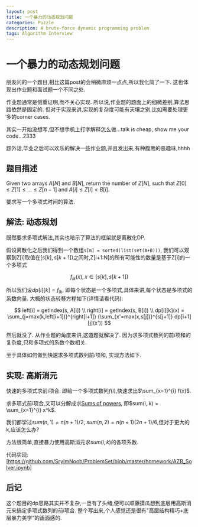 ```yaml
---
layout: post
title: 一个暴力的动态规划问题
categories: Puzzle
description: A brute-force dynamic programming problem
tags: Algorithm Interview
---
```


# 一个暴力的动态规划问题

朋友问的一个题目,相比这篇post的会稍微麻烦一点点,所以我化简了一下. 这也体现出作业题和面试题一个不同之处.

作业题通常是侧重证明,而不关心实现. 所以说,作业题的题面上的细微差别,算法思路依然是固定的. 但对于实现来讲,实现的复杂度可能有天壤之别,比如需要处理更多的corner cases.

其实一开始没想写,但不想手机上打字解释怎么做...talk is cheap, show me your code...2333

题外话,毕业之后可以欢乐的解决一些作业题,并且发出来,有种腹黑的恶趣味,hhhh

## 题目描述

Given two arrays $A[N]$ and $B[N]$, return the number of $Z[N]$, such that $Z[0] \le Z[1] \le \dots \le Z[n-1]$ and $A[i] \le Z[i] < B[i]$.

要求写一个多项式时间的算法.

## 解法: 动态规划

既然要求多项式解法,其实也暗示了算法的框架就是离散化DP.

假设离散化之后我们得到一个数组`s[m] = sorted(list(set(A+B)))`, 我们可以观察到Z[i]取值在$[s[k],s[k+1])$之间时,Z[i+1:N]的所有可能性的数量是基于Z[i]的一个多项式

$$
f_{ik}(x), x \in [s[k], s[k+1])
$$

所以我们设$dp[i][k] = f_{ik}$, 即每个状态是一个多项式,具体来讲,每个状态是多项式的系数向量. 大概的状态转移方程如下(详情请看代码):

$$
left[i] = getIndex(s, A[i]) \\
right[i] = getIndex(s, B[i]) \\
dp[i][k](x) = \sum_{j=max(k,left[i+1])}^{right[i+1]} (\sum_{x'=max(x,s[j])}^{s[j+1]} dp[i+1][j](x')) 
$$

然后就没了. 从作业题的角度来讲,这道题就解决了. 因为求多项式数列的前$i$项和的复杂度,只和多项式的系数个数相关. 

至于具体如何做到快速求多项式数列前$i$项和, 实现方法如下.

## 实现: 高斯消元

快速的多项式求前i项合. 即给一个多项式数列$f(i)$,快速求出$\sum_{x=1}^{i} f(x)$.

求多项式前i项合,又可以分解成求[Sums of powers], 即$sum(i, k) = \sum_{x=1}^{i} x^k$.

我们都学过$sum(n, 1) = n(n + 1)/2$, $sum(n, 2) = n(n + 1)(2n+1)/6$,但对于更大的k,应该怎么办?

方法很简单,直接暴力使用高斯消元求$sum(i,k)$的各项系数.

代码实现: [https://github.com/SryImNoob/ProblemSet/blob/master/homework/AZB_Solver.ipynb]

## 后记

这个题目的dp思路其实并不复杂,一旦有了头绪,便可以顺藤摸瓜想到底层用高斯消元来搞定多项式数列的前i项合. 整个写出来,个人感觉还是很有"高层结构精巧+底层暴力美学"的画面感的.

[Sums of powers]: https://en.wikipedia.org/wiki/Sums_of_powers

[https://github.com/SryImNoob/ProblemSet/blob/master/homework/AZB_Solver.ipynb]: (https://github.com/SryImNoob/ProblemSet/blob/master/homework/AZB_Solver.ipynb)
